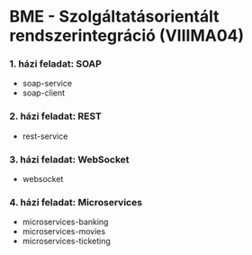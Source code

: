 # BME - Szolgáltatásorientált rendszerintegráció (VIIIMA04)

### 1. házi feladat: SOAP
  - soap-service
  - soap-client

### 2. házi feladat: REST
  - rest-service

### 3. házi feladat: WebSocket
  - websocket

### 4. házi feladat: Microservices
  - microservices-banking
  - microservices-movies
  - microservices-ticketing
